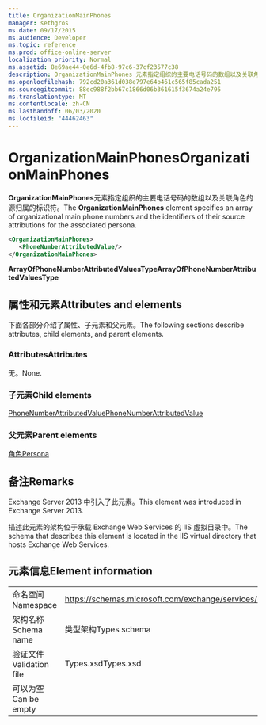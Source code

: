 ```yaml
---
title: OrganizationMainPhones
manager: sethgros
ms.date: 09/17/2015
ms.audience: Developer
ms.topic: reference
ms.prod: office-online-server
localization_priority: Normal
ms.assetid: 8e69ae44-0e6d-4fb8-97c6-37cf23577c38
description: OrganizationMainPhones 元素指定组织的主要电话号码的数组以及关联角色的源归属的标识符。
ms.openlocfilehash: 792cd20a361d038e797e64b461c565f85cada251
ms.sourcegitcommit: 88ec988f2bb67c1866d06b361615f3674a24e795
ms.translationtype: MT
ms.contentlocale: zh-CN
ms.lasthandoff: 06/03/2020
ms.locfileid: "44462463"
---
```

# <a name="organizationmainphones"></a><span data-ttu-id="04241-103">OrganizationMainPhones</span><span class="sxs-lookup"><span data-stu-id="04241-103">OrganizationMainPhones</span></span>

<span data-ttu-id="04241-104">**OrganizationMainPhones**元素指定组织的主要电话号码的数组以及关联角色的源归属的标识符。</span><span class="sxs-lookup"><span data-stu-id="04241-104">The **OrganizationMainPhones** element specifies an array of organizational main phone numbers and the identifiers of their source attributions for the associated persona.</span></span> 
  
```XML
<OrganizationMainPhones>
   <PhoneNumberAttributedValue/>
</OrganizationMainPhones>
```

 <span data-ttu-id="04241-105">**ArrayOfPhoneNumberAttributedValuesType**</span><span class="sxs-lookup"><span data-stu-id="04241-105">**ArrayOfPhoneNumberAttributedValuesType**</span></span>
## <a name="attributes-and-elements"></a><span data-ttu-id="04241-106">属性和元素</span><span class="sxs-lookup"><span data-stu-id="04241-106">Attributes and elements</span></span>

<span data-ttu-id="04241-107">下面各部分介绍了属性、子元素和父元素。</span><span class="sxs-lookup"><span data-stu-id="04241-107">The following sections describe attributes, child elements, and parent elements.</span></span>
  
### <a name="attributes"></a><span data-ttu-id="04241-108">Attributes</span><span class="sxs-lookup"><span data-stu-id="04241-108">Attributes</span></span>

<span data-ttu-id="04241-109">无。</span><span class="sxs-lookup"><span data-stu-id="04241-109">None.</span></span>
  
### <a name="child-elements"></a><span data-ttu-id="04241-110">子元素</span><span class="sxs-lookup"><span data-stu-id="04241-110">Child elements</span></span>

[<span data-ttu-id="04241-111">PhoneNumberAttributedValue</span><span class="sxs-lookup"><span data-stu-id="04241-111">PhoneNumberAttributedValue</span></span>](phonenumberattributedvalue.md)
  
### <a name="parent-elements"></a><span data-ttu-id="04241-112">父元素</span><span class="sxs-lookup"><span data-stu-id="04241-112">Parent elements</span></span>

[<span data-ttu-id="04241-113">角色</span><span class="sxs-lookup"><span data-stu-id="04241-113">Persona</span></span>](persona.md)
  
## <a name="remarks"></a><span data-ttu-id="04241-114">备注</span><span class="sxs-lookup"><span data-stu-id="04241-114">Remarks</span></span>

<span data-ttu-id="04241-115">Exchange Server 2013 中引入了此元素。</span><span class="sxs-lookup"><span data-stu-id="04241-115">This element was introduced in Exchange Server 2013.</span></span>
  
<span data-ttu-id="04241-116">描述此元素的架构位于承载 Exchange Web Services 的 IIS 虚拟目录中。</span><span class="sxs-lookup"><span data-stu-id="04241-116">The schema that describes this element is located in the IIS virtual directory that hosts Exchange Web Services.</span></span>
  
## <a name="element-information"></a><span data-ttu-id="04241-117">元素信息</span><span class="sxs-lookup"><span data-stu-id="04241-117">Element information</span></span>

|||
|:-----|:-----|
|<span data-ttu-id="04241-118">命名空间</span><span class="sxs-lookup"><span data-stu-id="04241-118">Namespace</span></span>  <br/> |https://schemas.microsoft.com/exchange/services/2006/types  <br/> |
|<span data-ttu-id="04241-119">架构名称</span><span class="sxs-lookup"><span data-stu-id="04241-119">Schema name</span></span>  <br/> |<span data-ttu-id="04241-120">类型架构</span><span class="sxs-lookup"><span data-stu-id="04241-120">Types schema</span></span>  <br/> |
|<span data-ttu-id="04241-121">验证文件</span><span class="sxs-lookup"><span data-stu-id="04241-121">Validation file</span></span>  <br/> |<span data-ttu-id="04241-122">Types.xsd</span><span class="sxs-lookup"><span data-stu-id="04241-122">Types.xsd</span></span>  <br/> |
|<span data-ttu-id="04241-123">可以为空</span><span class="sxs-lookup"><span data-stu-id="04241-123">Can be empty</span></span>  <br/> ||
   

